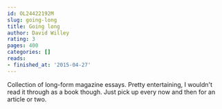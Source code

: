```yaml
---
id: OL24422192M
slug: going-long
title: Going long
author: David Willey
rating: 3
pages: 400
categories: []
reads:
- finished_at: '2015-04-27'
---
```

Collection of long-form magazine essays. Pretty entertaining, I wouldn't read it through as a book though. Just pick up every now and then for an article or two.
